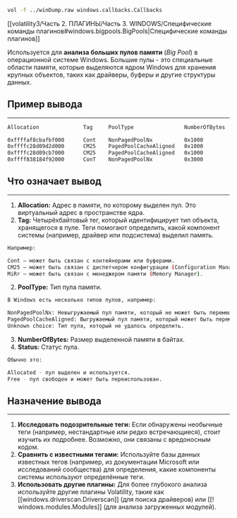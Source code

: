 ```bash
vol -f ../winDump.raw windows.callbacks.Callbacks
```
[[volatility3/Часть 2. ПЛАГИНЫ/Часть 3. WINDOWS/Специфические команды плагинов#windows.bigpools.BigPools|Специфические команды плагинов]]

 Используется для **анализа больших пулов памяти** (*Big Pool*) в операционной системе Windows. Большие пулы - это специальные области памяти, которые выделяются ядром Windows для хранения крупных объектов, таких как драйверы, буферы и другие структуры данных.
## Пример вывода
___
```bash
Allocation              Tag     PoolType                NumberOfBytes   Status

0xffffaf8cbafbf000      Cont    NonPagedPoolNx          0x1000          Allocated
0xffffc28d09d2d000      CM25    PagedPoolCacheAligned   0x1000          Allocated
0xffffc28d09cb7000      CM25    PagedPoolCacheAligned   0x1000          Allocated
0xffff838184f92000      ConT    NonPagedPoolNx          0x3000          Allocated
```
## Что означает вывод
___
1. **Allocation:** Адрес в памяти, по которому выделен пул. Это виртуальный адрес в пространстве ядра.
2. **Tag:** Четырёхбайтовый тег, который идентифицирует тип объекта, хранящегося в пуле. Теги помогают определить, какой компонент системы (например, драйвер или подсистема) выделил память.
```bash
Например:

Cont — может быть связан с контейнерами или буферами.
CM25 — может быть связан с диспетчером конфигурации (Configuration Manager).
MiRr — может быть связан с менеджером памяти (Memory Manager).
```
2. **PoolType:** Тип пула памяти. 
```bash
В Windows есть несколько типов пулов, например:

NonPagedPoolNx: Невыгружаемый пул памяти, который не может быть перемещён в файл подкачки. Используется для критически важных данных, таких как драйверы.
PagedPoolCacheAligned: Выгружаемый пул памяти, который может быть перемещён в файл подкачки. Используется для менее критичных данных.
Unknown choice: Тип пула, который не удалось определить.
```
3. **NumberOfBytes:** Размер выделенной памяти в байтах.
4. **Status:** Статус пула. 
```bash
Обычно это:

Allocated - пул выделен и используется.
Free - пул свободен и может быть переиспользован.
```
## Назначение вывода
---
1. **Исследовать подозрительные теги:** Если обнаружены необычные теги (например, нестандартные или редко встречающиеся), стоит изучить их подробнее. Возможно, они связаны с вредоносным кодом.
2. **Сравнить с известными тегами:** Используйте базы данных известных тегов (например, из документации Microsoft или исследований сообщества) для определения, какие компоненты системы используют определённые теги.
3. **Использовать другие плагины:** Для более глубокого анализа используйте другие плагины Volatility, такие как [[windows.driverscan.Driverscan]] (для поиска драйверов) или [[! windows.modules.Modules]] (для анализа загруженных модулей).
